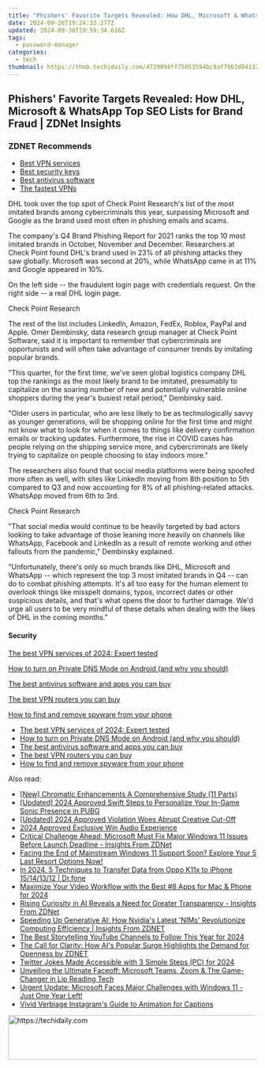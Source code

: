 ```yaml
---
title: "Phishers' Favorite Targets Revealed: How DHL, Microsoft & WhatsApp Top SEO Lists for Brand Fraud | ZDNet Insights"
date: 2024-09-26T19:24:33.277Z
updated: 2024-09-30T19:59:34.616Z
tags:
  - password-manager
categories:
  - tech
thumbnail: https://thmb.techidaily.com/4729098ff75053594bc9af7963d84132dd5d779fe074b891a4ea943b993770f6.jpg
---
```


## Phishers' Favorite Targets Revealed: How DHL, Microsoft & WhatsApp Top SEO Lists for Brand Fraud | ZDNet Insights

### **ZDNET** Recommends

* [Best VPN services](https://www.zdnet.com/article/best-vpn/)
* [Best security keys](https://www.zdnet.com/article/best-security-key/)
* [Best antivirus software](https://www.zdnet.com/article/best-antivirus/)
* [The fastest VPNs](https://www.zdnet.com/article/fastest-vpn/)

DHL took over the top spot of Check Point Research's list of the most imitated brands among cybercriminals this year, surpassing Microsoft and Google as the brand used most often in phishing emails and scams. 

The company's Q4 Brand Phishing Report for 2021 ranks the top 10 most imitated brands in October, November and December. Researchers at Check Point found DHL's brand used in 23% of all phishing attacks they saw globally. Microsoft was second at 20%, while WhatsApp came in at 11% and Google appeared in 10%. 

On the left side -- the fraudulent login page with credentials request. On the right side -- a real DHL login page.

Check Point Research

The rest of the list includes LinkedIn, Amazon, FedEx, Roblox, PayPal and Apple. Omer Dembinsky, data research group manager at Check Point Software, said it is important to remember that cybercriminals are opportunists and will often take advantage of consumer trends by imitating popular brands. 

"This quarter, for the first time, we've seen global logistics company DHL top the rankings as the most likely brand to be imitated, presumably to capitalize on the soaring number of new and potentially vulnerable online shoppers during the year's busiest retail period," Dembinsky said. 

"Older users in particular, who are less likely to be as technologically savvy as younger generations, will be shopping online for the first time and might not know what to look for when it comes to things like delivery confirmation emails or tracking updates. Furthermore, the rise in COVID cases has people relying on the shipping service more, and cybercriminals are likely trying to capitalize on people choosing to stay indoors more."

The researchers also found that social media platforms were being spoofed more often as well, with sites like LinkedIn moving from 8th position to 5th compared to Q3 and now accounting for 8% of all phishing-related attacks. WhatsApp moved from 6th to 3rd. 

Check Point Research

"That social media would continue to be heavily targeted by bad actors looking to take advantage of those leaning more heavily on channels like WhatsApp, Facebook and LinkedIn as a result of remote working and other fallouts from the pandemic," Dembinsky explained. 

"Unfortunately, there's only so much brands like DHL, Microsoft and WhatsApp -- which represent the top 3 most imitated brands in Q4 -- can do to combat phishing attempts. It's all too easy for the human element to overlook things like misspelt domains, typos, incorrect dates or other suspicious details, and that's what opens the door to further damage. We'd urge all users to be very mindful of these details when dealing with the likes of DHL in the coming months."

#### Security

[The best VPN services of 2024: Expert tested](https://www.zdnet.com/article/best-vpn/ "The best VPN services of 2024: Expert tested")

[How to turn on Private DNS Mode on Android (and why you should)](https://www.zdnet.com/article/how-to-turn-on-private-dns-mode-on-android-and-why-you-should/ "How to turn on Private DNS Mode on Android (and why you should)")

[The best antivirus software and apps you can buy](https://www.zdnet.com/article/best-antivirus/ "The best antivirus software and apps you can buy")

[The best VPN routers you can buy](https://www.zdnet.com/article/best-vpn-router/ "The best VPN routers you can buy")

[How to find and remove spyware from your phone](https://www.zdnet.com/article/how-to-find-and-remove-spyware-from-your-phone/ "How to find and remove spyware from your phone")

* [The best VPN services of 2024: Expert tested](https://www.zdnet.com/article/best-vpn/ "The best VPN services of 2024: Expert tested")
* [How to turn on Private DNS Mode on Android (and why you should)](https://www.zdnet.com/article/how-to-turn-on-private-dns-mode-on-android-and-why-you-should/ "How to turn on Private DNS Mode on Android (and why you should)")
* [The best antivirus software and apps you can buy](https://www.zdnet.com/article/best-antivirus/ "The best antivirus software and apps you can buy")
* [The best VPN routers you can buy](https://www.zdnet.com/article/best-vpn-router/ "The best VPN routers you can buy")
* [How to find and remove spyware from your phone](https://www.zdnet.com/article/how-to-find-and-remove-spyware-from-your-phone/ "How to find and remove spyware from your phone")

<ins class="adsbygoogle"
     style="display:block"
     data-ad-format="autorelaxed"
     data-ad-client="ca-pub-7571918770474297"
     data-ad-slot="1223367746"></ins>

<ins class="adsbygoogle"
     style="display:block"
     data-ad-client="ca-pub-7571918770474297"
     data-ad-slot="8358498916"
     data-ad-format="auto"
     data-full-width-responsive="true"></ins>

<span class="atpl-alsoreadstyle">Also read:</span>
<div><ul>
<li><a href="https://extra-lessons.techidaily.com/new-chromatic-enhancements-a-comprehensive-study-11-parts/"><u>[New] Chromatic Enhancements A Comprehensive Study (11 Parts)</u></a></li>
<li><a href="https://fox-http.techidaily.com/updated-2024-approved-swift-steps-to-personalize-your-in-game-sonic-presence-in-pubg/"><u>[Updated] 2024 Approved Swift Steps to Personalize Your In-Game Sonic Presence in PUBG</u></a></li>
<li><a href="https://facebook-video-recording.techidaily.com/updated-2024-approved-violation-woes-abrupt-creative-cut-off/"><u>[Updated] 2024 Approved Violation Woes Abrupt Creative Cut-Off</u></a></li>
<li><a href="https://some-knowledge.techidaily.com/2024-approved-exclusive-win-audio-experience/"><u>2024 Approved Exclusive Win Audio Experience</u></a></li>
<li><a href="https://app-tips.techidaily.com/critical-challenge-ahead-microsoft-must-fix-major-windows-11-issues-before-launch-deadline-insights-from-zdnet/"><u>Critical Challenge Ahead: Microsoft Must Fix Major Windows 11 Issues Before Launch Deadline - Insights From ZDNet</u></a></li>
<li><a href="https://app-tips.techidaily.com/facing-the-end-of-mainstream-windows-11-support-soon-explore-your-5-last-resort-options-now/"><u>Facing the End of Mainstream Windows 11 Support Soon? Explore Your 5 Last Resort Options Now!</u></a></li>
<li><a href="https://android-transfer.techidaily.com/in-2024-5-techniques-to-transfer-data-from-oppo-k11x-to-iphone-15141312-drfone-by-drfone-transfer-from-android-transfer-from-android/"><u>In 2024, 5 Techniques to Transfer Data from Oppo K11x to iPhone 15/14/13/12 | Dr.fone</u></a></li>
<li><a href="https://extra-support.techidaily.com/maximize-your-video-workflow-with-the-best-8-apps-for-mac-and-phone-for-2024/"><u>Maximize Your Video Workflow with the Best #8 Apps for Mac & Phone for 2024</u></a></li>
<li><a href="https://app-tips.techidaily.com/rising-curiosity-in-ai-reveals-a-need-for-greater-transparency-insights-from-zdnet/"><u>Rising Curiosity in AI Reveals a Need for Greater Transparency - Insights From ZDNet</u></a></li>
<li><a href="https://app-tips.techidaily.com/speeding-up-generative-ai-how-nvidias-latest-nims-revolutionize-computing-efficiency-insights-from-zdnet/"><u>Speeding Up Generative AI: How Nvidia's Latest 'NIMs' Revolutionize Computing Efficiency | Insights From ZDNET</u></a></li>
<li><a href="https://article-tips.techidaily.com/the-best-storytelling-youtube-channels-to-follow-this-year-for-2024/"><u>The Best Storytelling YouTube Channels to Follow This Year for 2024</u></a></li>
<li><a href="https://app-tips.techidaily.com/the-call-for-clarity-how-ais-popular-surge-highlights-the-demand-for-openness-by-zdnet/"><u>The Call for Clarity: How AI's Popular Surge Highlights the Demand for Openness by ZDNET</u></a></li>
<li><a href="https://twitter-videos.techidaily.com/twitter-jokes-made-accessible-with-3-simple-steps-pc-for-2024/"><u>Twitter Jokes Made Accessible with 3 Simple Steps (PC) for 2024</u></a></li>
<li><a href="https://app-tips.techidaily.com/unveiling-the-ultimate-faceoff-microsoft-teams-zoom-and-the-game-changer-in-lip-reading-tech/"><u>Unveiling the Ultimate Faceoff: Microsoft Teams, Zoom & The Game-Changer in Lip Reading Tech</u></a></li>
<li><a href="https://app-tips.techidaily.com/urgent-update-microsoft-faces-major-challenges-with-windows-11-just-one-year-left/"><u>Urgent Update: Microsoft Faces Major Challenges with Windows 11 - Just One Year Left!</u></a></li>
<li><a href="https://fox-boxes.techidaily.com/vivid-verbiage-instagrams-guide-to-animation-for-captions/"><u>Vivid Verbiage Instagram's Guide to Animation for Captions</u></a></li>
</ul></div>

<!-- affiliate ads begin -->
<a href="https://appsumo.8odi.net/c/5597632/2037359/7443" target="_top" id="2037359">
  <img src="//a.impactradius-go.com/display-ad/7443-2037359" border="0" alt="https://techidaily.com" width="728" height="90"/>
</a>
<img height="0" width="0" src="https://appsumo.8odi.net/i/5597632/2037359/7443" style="position:absolute;visibility:hidden;" border="0" />
<!-- affiliate ads end -->

